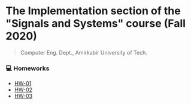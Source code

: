 # The Implementation section of the "Signals and Systems" course (Fall 2020)

> Computer Eng. Dept., Amirkabir University of Tech.


### 💻 Homeworks 

- [HW-01](https://github.com/amir78729/Signals-and-Systems/tree/master/HW-01)
- [HW-02](https://github.com/amir78729/Signals-and-Systems/tree/master/HW-02)
- [HW-03](https://github.com/amir78729/Signals-and-Systems/tree/master/HW-03)

